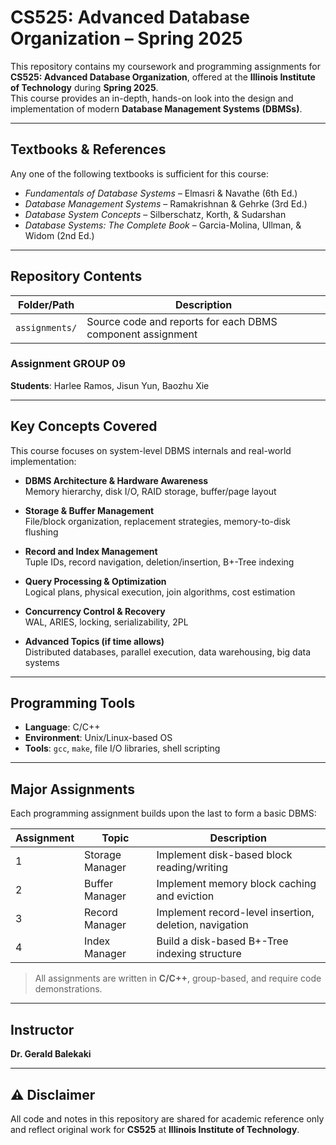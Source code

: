 # CS525: Advanced Database Organization – Spring 2025

This repository contains my coursework and programming assignments for **CS525: Advanced Database Organization**, offered at the **Illinois Institute of Technology** during **Spring 2025**.  
This course provides an in-depth, hands-on look into the design and implementation of modern **Database Management Systems (DBMSs)**.

---

## Textbooks & References

Any one of the following textbooks is sufficient for this course:

- *Fundamentals of Database Systems* – Elmasri & Navathe (6th Ed.)
- *Database Management Systems* – Ramakrishnan & Gehrke (3rd Ed.)
- *Database System Concepts* – Silberschatz, Korth, & Sudarshan
- *Database Systems: The Complete Book* – Garcia-Molina, Ullman, & Widom (2nd Ed.)

---

## Repository Contents

| Folder/Path   | Description                                           |
|---------------|-------------------------------------------------------|
| `assignments/`| Source code and reports for each DBMS component assignment |

### Assignment GROUP 09
**Students**: Harlee Ramos, Jisun Yun, Baozhu Xie

---

## Key Concepts Covered

This course focuses on system-level DBMS internals and real-world implementation:

- **DBMS Architecture & Hardware Awareness**  
  Memory hierarchy, disk I/O, RAID storage, buffer/page layout

- **Storage & Buffer Management**  
  File/block organization, replacement strategies, memory-to-disk flushing

- **Record and Index Management**  
  Tuple IDs, record navigation, deletion/insertion, B+-Tree indexing

- **Query Processing & Optimization**  
  Logical plans, physical execution, join algorithms, cost estimation

- **Concurrency Control & Recovery**  
  WAL, ARIES, locking, serializability, 2PL

- **Advanced Topics (if time allows)**  
  Distributed databases, parallel execution, data warehousing, big data systems

---

## Programming Tools

- **Language**: C/C++
- **Environment**: Unix/Linux-based OS
- **Tools**: `gcc`, `make`, file I/O libraries, shell scripting

---

## Major Assignments

Each programming assignment builds upon the last to form a basic DBMS:

| Assignment | Topic           | Description                                          |
|------------|------------------|------------------------------------------------------|
| 1          | Storage Manager  | Implement disk-based block reading/writing          |
| 2          | Buffer Manager   | Implement memory block caching and eviction         |
| 3          | Record Manager   | Implement record-level insertion, deletion, navigation |
| 4          | Index Manager    | Build a disk-based B+-Tree indexing structure       |

> All assignments are written in **C/C++**, group-based, and require code demonstrations.

---

## Instructor

**Dr. Gerald Balekaki**

---

## ⚠️ Disclaimer

All code and notes in this repository are shared for academic reference only and reflect original work for **CS525** at **Illinois Institute of Technology**.
